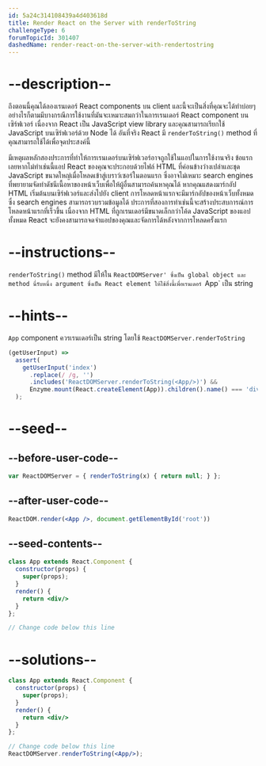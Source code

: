 ```yaml
---
id: 5a24c314108439a4d403618d
title: Render React on the Server with renderToString
challengeType: 6
forumTopicId: 301407
dashedName: render-react-on-the-server-with-rendertostring
---
```


# --description--

ถึงตอนนี้คุณได้ลองเรนเดอร์ React components บน client และนี้จะเป็นสิ่งที่คุณจะได้ทำบ่อยๆ อย่างไรก็ตามมีบางกรณีการใช้งานที่มันจะเหมาะสมกว่าในการเรนเดอร์ React component บนเซิร์ฟเวอร์ เนื่องจาก React เป็น JavaScript view library และคุณสามารถเรียกใช้ JavaScript บนเซิร์ฟเวอร์ด้วย Node ได้ อันที่จริง React มี `renderToString()` method ที่คุณสามารถใช้ได้เพื่อจุดประสงค์นี้

มีเหตุผลหลักสองประการที่ทำให้การเรนเดอร์บนเซิร์ฟเวอร์อาจถูกใช้ในแอปในการใช้งานจริง ข้อแรกเลยหากไม่ทำเช่นนี้แอป React ของคุณจะประกอบด้วยไฟล์ HTML ที่ค่อนข้างว่างเปล่าและชุด JavaScript ขนาดใหญ่เมื่อโหลดเข้าสู่เบราว์เซอร์ในตอนแรก ซึ่งอาจไม่เหมาะ search engines ที่พยายามจัดทำดัชนีเนื้อหาของหน้าเว็บเพื่อให้ผู้อื่นสามารถค้นหาคุณได้ หากคุณแสดงมาร์กอัป HTML เริ่มต้นบนเซิร์ฟเวอร์และส่งไปยัง client การโหลดหน้าแรกจะมีมาร์กอัปของหน้าเว็บทั้งหมดซึ่ง search engines สามารถรวบรวมข้อมูลได้ ประการที่สองการทำเช่นนี้จะสร้างประสบการณ์การโหลดหน้าแรกที่เร็วขึ้น เนื่องจาก HTML ที่ถูกเรนเดอร์มีขนาดเล็กกว่าโค้ด JavaScript ของแอปทั้งหมด React จะยังคงสามารถจดจำแอปของคุณและจัดการได้หลังจากการโหลดครั้งแรก

# --instructions--

`renderToString()` method มีให้ใน `ReactDOMServer' ซึ่งเป็น global object และ method นี่รับหนึ่ง argument ซึ่งเป็น React element ให้ใช้สิ่งนี้เพื่อเรนเดอร์ `App` เป็น string

# --hints--

`App` component ควรเรนเดอร์เป็น string โดยใช้ `ReactDOMServer.renderToString`

```js
(getUserInput) =>
  assert(
    getUserInput('index')
      .replace(/ /g, '')
      .includes('ReactDOMServer.renderToString(<App/>)') &&
      Enzyme.mount(React.createElement(App)).children().name() === 'div'
  );
```

# --seed--

## --before-user-code--

```jsx
var ReactDOMServer = { renderToString(x) { return null; } };
```

## --after-user-code--

```jsx
ReactDOM.render(<App />, document.getElementById('root'))
```

## --seed-contents--

```jsx
class App extends React.Component {
  constructor(props) {
    super(props);
  }
  render() {
    return <div/>
  }
};

// Change code below this line
```

# --solutions--

```jsx
class App extends React.Component {
  constructor(props) {
    super(props);
  }
  render() {
    return <div/>
  }
};

// Change code below this line
ReactDOMServer.renderToString(<App/>);
```
